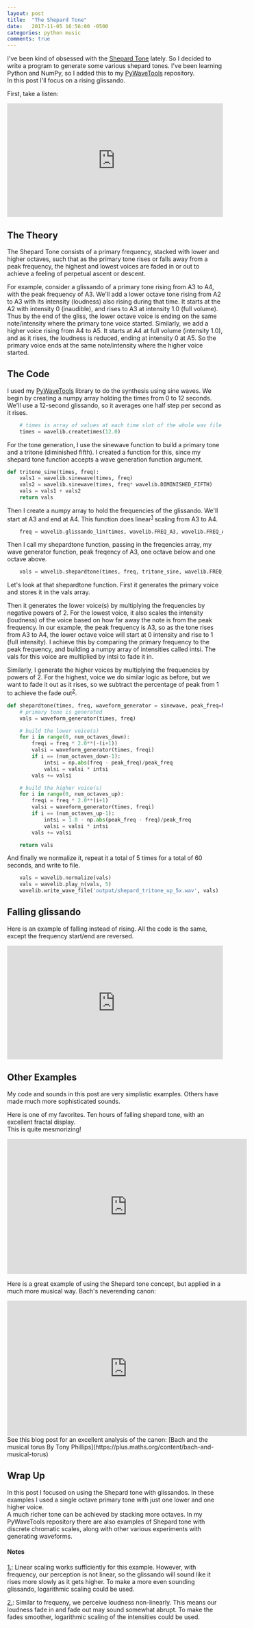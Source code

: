 ```yaml
---
layout: post
title:  "The Shepard Tone"
date:   2017-11-05 16:56:00 -0500
categories: python music
comments: true
---
```


<style type="text/css">
.image-flow {
  display: block;
  margin-left: auto;
  margin-right: auto;
  /* max-width: 50%; */
  float: left;
}
</style>

I've been kind of obsessed with the [Shepard Tone](https://en.wikipedia.org/wiki/Shepard_tone) lately.  So
I decided to write a program to generate some various shepard tones.  I've been learning Python and
NumPy, so I added this to my [PyWaveTools](https://github.com/randbrown/PyWaveTools) repository.  
In this post I'll focus on a rising glissando.

First, take a listen:

<iframe width="100%" height="265" src="https://clyp.it/hjmpmtxy/widget" frameborder="0"></iframe>

## The Theory

The Shepard Tone consists of a primary frequency, stacked with lower and higher octaves, such
that as the primary tone rises or falls away from a peak frequency, the highest and lowest voices 
are faded in or out to achieve a feeling of perpetual ascent or descent.

For example, consider a glissando of a primary tone rising from A3 to A4, with the peak frequency of A3. We'll
add a lower octave tone rising from A2 to A3 with its intensity (loudness) also rising during that
time.  It starts at the A2 with intensity 0 (inaudible), and rises to A3 at intensity 1.0 (full
volume).  Thus by the end of the gliss, the lower octave voice is ending on the same note/intensity where the primary tone voice started.
Similarly, we add a higher voice rising from A4 to A5.  It starts at A4 at full volume (intensity 1.0),
and as it rises, the loudness is reduced, ending at intensity 0 at A5.  So the
primary voice ends at the same note/intensity where the higher voice started.

## The Code

I used my [PyWaveTools](https://github.com/randbrown/PyWaveTools) library to do the synthesis using sine waves. 
We begin by creating a numpy array holding the times from 0 to 12 seconds.  We'll use a 12-second glissando,
so it averages one half step per second as it rises.

```python
    # times is array of values at each time slot of the whole wav file
    times = wavelib.createtimes(12.0)
```

For the tone generation, I use the sinewave function to build a primary tone and a tritone (diminished fifth).
I created a function for this, since my shepard tone function accepts a wave generation function argument.

```python
def tritone_sine(times, freq):
    vals1 = wavelib.sinewave(times, freq)
    vals2 = wavelib.sinewave(times, freq* wavelib.DIMINISHED_FIFTH)
    vals = vals1 + vals2
    return vals
```

Then I create a numpy array to hold the frequencies of the glissando.  We'll start at A3 and end at A4.
This function does linear<sup><a href="#fn1" id="ref1">1</a></sup> scaling from A3 to A4.

```python
    freq = wavelib.glissando_lin(times, wavelib.FREQ_A3, wavelib.FREQ_A4)
```

Then I call my shepardtone function, passing in the freqencies array, my wave generator function,
peak freqency of A3, one octave below and one octave above. 

```python
    vals = wavelib.shepardtone(times, freq, tritone_sine, wavelib.FREQ_A3, 1, 1)
```

Let's look at that shepardtone function.  First it generates the primary voice
and stores it in the vals array.  

Then it generates the lower voice(s) by
multiplying the frequencies by negative powers of 2.  For the lowest voice,
it also scales the intensity (loudness) of the voice based on how far away
the note is from the peak frequency.  In our example, the peak frequency
is A3, so as the tone rises from A3 to A4, the lower octave voice will
start at 0 intensity and rise to 1 (full intensity).  I achieve this by comparing the primary frequency 
to the peak frequency, and building a numpy
array of intensities called intsi.  The vals for this voice are multiplied by intsi to fade it in.

Similarly, I generate the higher voices by multiplying the frequencies by powers of 2.  For the highest, 
voice we do similar logic as before, but we want to fade it out as it rises, so we subtract the 
percentage of peak from 1 to achieve the fade out<sup><a href="#fn2" id="ref2">2</a></sup>.

```python
def shepardtone(times, freq, waveform_generator = sinewave, peak_freq=None, num_octaves_down=3, num_octaves_up=3):
    # primary tone is generated
    vals = waveform_generator(times, freq)

    # build the lower voice(s)
    for i in range(0, num_octaves_down):
        freqi = freq * 2.0**(-(i+1))
        valsi = waveform_generator(times, freqi)
        if i == (num_octaves_down-1):
            intsi = np.abs(freq - peak_freq)/peak_freq
            valsi = valsi * intsi
        vals += valsi

    # build the higher voice(s)
    for i in range(0, num_octaves_up):
        freqi = freq * 2.0**(i+1)
        valsi = waveform_generator(times, freqi)
        if i == (num_octaves_up-1):
            intsi = 1.0 - np.abs(peak_freq - freq)/peak_freq
            valsi = valsi * intsi
        vals += valsi

    return vals
```

And finally we normalize it, repeat it a total of 5 times for a total of 60 seconds, and write to file.

```python
    vals = wavelib.normalize(vals)
    vals = wavelib.play_n(vals, 5)
    wavelib.write_wave_file('output/shepard_tritone_up_5x.wav', vals)
```

## Falling glissando
Here is an example of falling instead of rising.  All the code is the same, except the frequency 
start/end are reversed.

<iframe width="100%" height="265" src="https://clyp.it/actuydtj/widget" frameborder="0"></iframe>

## Other Examples

My code and sounds in this post are very simplistic examples.  Others have made much more sophisticated sounds. 

Here is one of my favorites. Ten hours of falling shepard tone, with an excellent fractal display.  
This is quite mesmorizing!
<iframe width="560" height="315" src="https://www.youtube.com/embed/u9VMfdG873E" frameborder="0" allowfullscreen></iframe>

Here is a great example of using the Shepard tone concept, but applied in a much more musical way. Bach's neverending canon:
<iframe width="560" height="315" src="https://www.youtube.com/embed/A41CITk85jk" frameborder="0" allowfullscreen></iframe>
See this blog post for an excellent analysis of the canon: [Bach and the musical torus By Tony Phillips](https://plus.maths.org/content/bach-and-musical-torus)


## Wrap Up
In this post I focused on using the Shepard tone with glissandos.  In these examples I used a single 
octave primary tone with just one lower and one higher voice.  
A much richer tone can be achieved by stacking more octaves.  In my PyWaveTools repository there are also 
examples of Shepard tone with discrete chromatic scales, along with other various experiments with generating 
waveforms. 


#### Notes

<a id="fn1" href="#ref1">1.</a>: Linear scaling works sufficiently for this example. However, with frequency,
our perception is not linear, so the glissando will sound like it rises more slowly as it gets higher.  To make a
more even sounding glissando, logarithmic scaling could be used.

<a id="fn2" href="#ref2">2.</a>: Similar to frequeny, we perceive loudness non-linearly.  This means our 
loudness fade in and fade out may sound somewhat abrupt.  To make the fades smoother, logarithmic scaling
of the intensities could be used.
